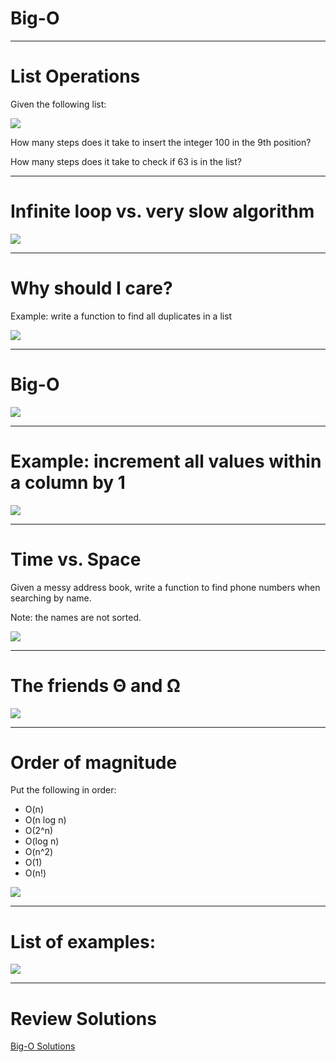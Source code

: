 # Big-O

<!--
Exercises handout (gdoc): https://docs.google.com/document/d/1s5XGYWdHlRRM0mi5ZEb80FsncQW6sjlu-yJGoEqa-ps/edit
Exercises handout (pdf): https://drive.google.com/file/d/10hiIWcdrwy3Nk7rLnrSfvi3-xZgk2L6R/view
Solutions: https://colab.research.google.com/drive/1r2xOKjinPi31A7iAjZVtLLKymKLopOOO
-->

---

# List Operations

Given the following list:

![](res/bigO01.png)

How many steps does it take to insert the integer 100 in the 9th position?

How many steps does it take to check if 63 is in the list?

<!--
Clarify that this is a list with 12 unknown items. (not empty! We just don’t know what’s in each position)

1.
Lst[8] = 100   → 1 step
If we had a larger list, would the number of steps change?
No, so we call that constant time.

2.
for item in lst:	       → worst case: item not found. Takes 12 steps, where 12 is the size of the list
	if item == 63:
		print(“Found!”)

If we had a larger list, would the number of steps change?
Yes! The bigger the list, the more steps. We call it linear.

Does that change if the list is sorted?

Search in an unordered list is always at least linear.

If the list is ordered, how can we do better?
Go over binary search example on the board, and calculate how long it takes to search in the worst case (item not found).

Image Details:
* [bigO01.png](http://www.google.com): Copyright Google
-->

---

# Infinite loop vs. very slow algorithm

![](res/bigO02.png)

<!--
(Use whiteboard)

Consider the code:

i = 0
while i < len(lst):
	if item == 63:
		print(“Found!”)

What’s the problem?
Infinite loop. It’ll never stop executing…

Sometimes when we’re training a model we seriously start wondering if that’s the case…
How do we know whether it is?
Print statements / debugging messages help us track what’s going on and if any progress is being made, and whether it’s fallen in an infinite loop.
That also allows us to estimate how much time there’s left… (give example)

This process of estimating how much time it’ll take for a piece of code to execute in the worst case is the basis of the concept of Big-O.

Image Details:
* [bigO02.png](http://www.google.com): Copyright Google
-->

---

# Why should I care?

Example: write a function to find all duplicates in a list

![](res/bigO03.jpg)

<!--
What happens when you ask your computer to try out every possible combination of features?
That’s something we’ll come across a lot when working with big data.
Give examples from class (eg, using apply vs nested for loop with iloc for example)

When we write code, we need to be able to tell how much time that code is likely to take to execute based on the size of the input. Similarly, we need to know whether we have enough space in memory. Otherwise, how would you be able to tell whether you can run a given dataset through a model on a given computer? Just trying it out and risking running out of memory is not a good idea! And imagine if you leave your laptop running all day and then you need to close it to go home… will you just lose all of your progress?
In industry, you will work with problems like this at a much bigger scale. So it’s important to have the language and conceptual understanding of these limitations to be able to work efficiently.

Image Details:
* [bigO03.jpg](https://unsplash.com/photos/rEgveRa_5ds)
-->

---

# Big-O

![](res/bigO04.png)

<!--
Big O is a way to talk about this, to express runtime and space usage.

Image Details:
* [bigO04.png](http://www.google.com): Copyright Google
-->

---

# Example: increment all values within a column by 1

![](res/bigO05.png)

<!--
loc: only work on index
iloc: work on position
ix: You can get data from dataframe without it being in the index
at: get scalar values. It's a very fast loc
iat: Get scalar values. It's a very fast iloc

Image Details:
* [bigO05.png](http://www.google.com): Copyright Google
-->

---

# Time vs. Space

Given a messy address book, write a function to find phone numbers when searching by name.

Note: the names are not sorted.

![](res/bigO06.jpg)

<!--
time complexity vs space complexity

Alternatives: https://repl.it/repls/SmartSelfreliantMysql
# Option 1: Linear search O(n)
def get_phone(name, address_book):
 for person in address_book:
   if person.name == name:
     return person.number
 return "Not found"

# Option 2: Sort and binary search O(n log n)
# def get_phone(name, address_book):
#   sorted_book = sorted(address_book)
#   return bin_search(sorted_book, name)

# def bin_search(lst, name):
#   if not lst or (len(lst) == 1 and lst[0] != name):
#     return "Not found"
#   middle = len(lst)//2
#   if name < lst[middle].name:
#     return bin_search(lst[:middle], name)
#   elif name > lst[middle].name:
#     return bin_search(lst[middle:], name)
#   return lst[middle].number


# Option 3: Hash Table O(n)
# optimal_book = {}
# def get_phone(name, address_book):
#   if not optimal_book:
#     for person in address_book:
#       optimal_book[person.name] = person.number
#   return optimal_book.get(name, "Not found")

# Tests
print(get_phone('Jordan Allen', my_address_book))
print(get_phone('Ju de Heer', my_address_book))


# Test code
class Person:
 def __init__(self, name, number):
   self.name = name
   self.number = number
  def __eq__(self, other):
   """Overrides the default implementation"""
   if isinstance(other, Person):
       return self.name == other.name
   return NotImplemented

 def __lt__(self, other):
   """Overrides the default implementation"""
   if isinstance(other, Person):
       return self.name < other.name
   return NotImplemented

 def __gt__(self, other):
   """Overrides the default implementation"""
   if isinstance(other, Person):
       return self.name > other.name
   return NotImplemented
  def __str__(self):
   return "{} {}".format(self.name, self.number)


my_address_book = [
 Person('Jordan Allen', '415-232-9004'),
 Person('Becky Ohio', '510-346-3473'),
 Person('Austin Power', '301-345-5839'),
 Person('Mary McMillan', '345-353-6324')]

Source: Photo by Essentialiving on Unsplash

Image Details:
* [bigO06.jpg](https://unsplash.com/photos/na8jHogEXPg): Unsplash License
-->

---

# The friends Θ and Ω

![](res/bigO07.png)

<!--
Compare the idea of asymptotic analysis with finding limits at infinity. We really only care about arbitrarily big numbers.

Give example of O(1) with a 1 million constant vs O(n^2) with a 10 constant multiplier

def quadratic(lst):
 n = len(lst)
 for i in range(n):
   for j in range(n):
     for k in range(10):
       print("whassup")

def constant(lst):
 n = len(lst)
 for i in range(1000000):
   print("whassup")

Which is faster?

Explain Omega (lower bound) and Theta (tight bound)
In both of these cases, the worst and best case are the same. They are an example of Theta.
In our earlier search example with had a return statement in the for loop. What happens in the best case? What about the worst?
The best and worst case are not the same, so we use Omega and Big-O.

Example: for loops without break statements vs while loop

Explain theta with linear function ( c1* g(x) <= f(x) <= c2 * g(x) )
For example, in our earlier example, if we had:
def quadratic(lst):
 n = len(lst)
 for i in range(n):
   for j in range(n):
     if n > 10:
       for k in range(10):
         print("whassup")

This is still Big Theta, because n^2 <= n^2 <= 10 * n^2

but in industry you really only need to know Big O

Image Details:
* [bigO07.png](http://www.cs.utsa.edu/~bylander/cs3343/notes/asymptotic.pdf): Unlicensed
-->

---

# Order of magnitude

Put the following in order:
* O(n)
* O(n log n)
* O(2^n)
* O(log n)
* O(n^2)
* O(1)
* O(n!)

![](res/bigO08.png)

<!--
Highlight most common (1, log n, n, n^2, etc)

Image Details:
* [bigO08.png](http://bigocheatsheet.com/): Unlicensed
-->

---

# List of examples:

![](res/bigO09.png)

<!--
Walk through example of how to analyze code.
Pay special attention to how to calculate the number of instructions in each line

Hand out exercise sheet and give 15 min for students to complete

Image Details:
* [bigO09.png](http://www.google.com): Copyright Google
-->

---

# Review Solutions

[Big-O Solutions](https://colab.sandbox.google.com/drive/1vlJeQBNnf-BSoF4K31TQsB6Oc4XcZq-f)

<!--
Go over solutions: https://colab.research.google.com/drive/1r2xOKjinPi31A7iAjZVtLLKymKLopOOO

Explain the use of “for loop prints” to count the number of times a given line executes
-->







